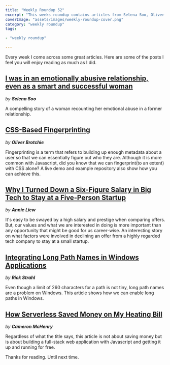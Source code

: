 ```yaml
---
title: "Weekly Roundup 52"
excerpt: "This weeks roundup contains articles from Selena Soo, Oliver Brotchie, Annie Liew, Rick Strahl and Cameron McHenry"
coverImage: "assets/images/weekly-roundup-cover.png"
category: "weekly roundup"
tags:

- "weekly roundup"

---
```


Every week I come across some great articles. Here are some of the posts I feel you will enjoy reading as much as I did.

## [I was in an emotionally abusive relationship, even as a smart and successful woman](https://selenasoo.medium.com/i-was-in-an-emotionally-abusive-relationship-even-as-a-smart-and-successful-woman-8804ffe58cc9)

_by **Selena Soo**_

A compelling story of a woman recounting her emotional abuse in a former relationship.

## [CSS-Based Fingerprinting](https://csstracking.dev/)

_by **Oliver Brotchie**_

Fingerprinting is a term that refers to building up enough metadata about a user so that we can essentially figure out who they are. Although it is more common with Javascript, did you know that we can fingerprint(to an extent) with CSS alone? A live demo and example repository also show how you can achieve this.

## [Why I Turned Down a Six-Figure Salary in Big Tech to Stay at a Five-Person Startup](https://www.freecodecamp.org/news/why-i-turned-down-a-six-figure-salary-in-big-tech-to-stay-at-a-five-person-startup/)

_by **Annie Liew**_

It's easy to be swayed by a high salary and prestige when comparing offers. But, our values and what we are interested in doing is more important than any opportunity that might be good for us career-wise. An interesting story on what factors were involved in declining an offer from a highly regarded tech company to stay at a small startup.

## [Integrating Long Path Names in Windows Applications](https://weblog.west-wind.com/posts/2022/Jan/03/Integrating-Long-Path-Names-in-Windows-NET-Applications)

_by **Rick Strahl**_

Even though a limit of 260 characters for a path is not tiny, long path names are a problem on Windows. This article shows how we can enable long paths in Windows.

## [How Serverless Saved Money on My Heating Bill](https://camchenry.com/blog/how-serverless-saved-my-heating-bill)

_by **Cameron McHenry**_

Regardless of what the title says, this article is not about saving money but is about building a full-stack web application with Javascript and getting it up and running for free.

Thanks for reading. Until next time. 

